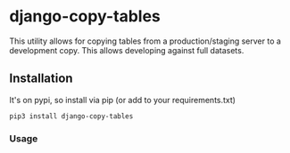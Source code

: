 # django-copy-tables

This utility allows for copying tables from a production/staging server to a development copy. This allows developing against full datasets.

## Installation
It's on pypi, so install via pip (or add to your requirements.txt)
```
pip3 install django-copy-tables
```



### Usage


